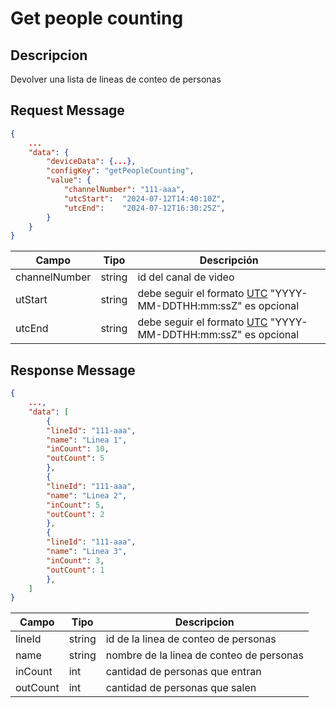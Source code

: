 # Get people counting

## Descripcion

Devolver una lista de lineas de conteo de personas

## Request Message

```json
{
    ...
    "data": {
        "deviceData": {...},
        "configKey": "getPeopleCounting",
        "value": {
            "channelNumber": "111-aaa",
            "utcStart":  "2024-07-12T14:40:10Z",
            "utcEnd":    "2024-07-12T16:30:25Z",
        }
    }
}
```

| Campo         | Tipo   | Descripción                                                                                                                                                   |
| ------------- | ------ | ------------------------------------------------------------------------------------------------------------------------------------------------------------- |
| channelNumber | string | id del canal de video                                                                                                                                         |
| utStart       | string | debe seguir el formato [UTC](https://agileappscloud.info/aawiki/UTC_Format#:~:text=A%20date/time%20looks%20like%20this%3A) "YYYY-MM-DDTHH:mm:ssZ" es opcional |
| utcEnd        | string | debe seguir el formato [UTC](https://agileappscloud.info/aawiki/UTC_Format#:~:text=A%20date/time%20looks%20like%20this%3A) "YYYY-MM-DDTHH:mm:ssZ" es opcional |

## Response Message

```json
{
    ...,
    "data": [
        {
        "lineId": "111-aaa",
        "name": "Linea 1",
        "inCount": 10,
        "outCount": 5
        },
        {
        "lineId": "111-aaa",
        "name": "Linea 2",
        "inCount": 5,
        "outCount": 2
        },
        {
        "lineId": "111-aaa",
        "name": "Linea 3",
        "inCount": 3,
        "outCount": 1
        },
    ]
}
```

| Campo    | Tipo   | Descripcion                              |
| -------- | ------ | ---------------------------------------- |
| lineId   | string | id de la linea de conteo de personas     |
| name     | string | nombre de la linea de conteo de personas |
| inCount  | int    | cantidad de personas que entran          |
| outCount | int    | cantidad de personas que salen           |
